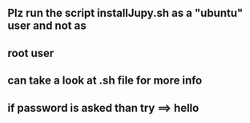 ## Plz run the script installJupy.sh as a "ubuntu" user and not as 
## root user
## can take a look at .sh file for more info
## if password is asked than try ==> hello

